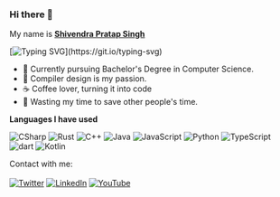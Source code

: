 ### Hi there 👋 
  My name is 
  <b>[Shivendra Pratap Singh]()</b>

[![Typing SVG](https://readme-typing-svg.herokuapp.com?color=%23D88AFF&lines=I'm+a+Competitive+Programmer.;I'm+a+full+stack+Web+Developer.;I'm+a+Low+Level+System+Designer.;I'm+a+Cross+Platform+App+Developer.;I'm+a+Machine+Learning+Enthusiast.)](https://git.io/typing-svg)

- :muscle: Currently pursuing Bachelor's Degree in Computer Science.
- :gift_heart: Compiler design is my passion.
- :coffee: Coffee lover, turning it into code
- :dart: Wasting my time to save other people's time.

**Languages I have used**

![CSharp](https://img.shields.io/badge/-CSharp-000000?style=flat&logo=Csharp)
![Rust](https://img.shields.io/badge/-Rust-000000?style=flat&logo=Rust)
![C++](https://img.shields.io/badge/-C++-000000?style=flat&logo=C%2B%2B&logoColor=00599C)
![Java](https://img.shields.io/badge/-Java-000000?style=flat&logo=Java&logoColor=007396)
![JavaScript](https://img.shields.io/badge/-JavaScript-000000?style=flat&logo=javascript)
![Python](https://img.shields.io/badge/-Python-000000?style=flat&logo=python)
![TypeScript](https://img.shields.io/badge/-TypeScript-000000?style=flat&logo=typescript&logoColor=007ACC)
![dart](https://img.shields.io/badge/-Dart-000000?style=flat&logo=dart)
![Kotlin](https://img.shields.io/badge/-Kotlin-000000?style=flat&logo=kotlin)



Contact with me: <br>
<br>
[![Twitter](https://img.shields.io/badge/twitter-%231DA1F2.svg?&style=for-the-badge&logo=twitter&logoColor=white)](https://twitter.com/sps014) [![LinkedIn](https://img.shields.io/badge/linkedin-%230077B5.svg?&style=for-the-badge&logo=linkedin&logoColor=white)](https://linkedin.com/in/sps014) [![YouTube](https://img.shields.io/badge/youtube-%23FF0000.svg?&style=for-the-badge&logo=youtube&logoColor=white)](https://www.youtube.com/channel/UC1M6BnuwtMLhmcJjULEv7TA) 
